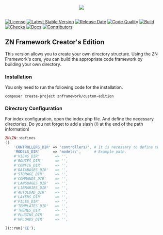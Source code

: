 <p align="center">
	<img src="https://www.znframework.com/Projects/ZNWeb/Resources/Files/logo/gitlogo.png" style="max-width:300px"><br><br>
</p>

[![License](https://img.shields.io/github/license/znframework/znframework?style=flat-square)](//packagist.org/packages/znframework/custom-edition) 
[![Latest Stable Version](https://img.shields.io/github/v/release/znframework/znframework?style=flat-square)](//packagist.org/packages/znframework/custom-edition) 
[![Release Date](https://img.shields.io/github/release-date/znframework/fullpack-edition?style=flat-square)](//packagist.org/packages/znframework/custom-edition) 
[![Code Quality](https://img.shields.io/scrutinizer/quality/g/znframework/znframework?style=flat-square)](//packagist.org/packages/znframework/custom-edition)
[![Build](https://img.shields.io/scrutinizer/build/g/znframework/znframework/develop?style=flat-square)](//packagist.org/packages/znframework/custom-edition) 
[![Checks](https://img.shields.io/github/checks-status/znframework/znframework/develop?style=flat-square)](//packagist.org/packages/znframework/custom-edition) 
[![Docs](https://img.shields.io/readthedocs/znframework?style=flat-square)](//packagist.org/packages/znframework/custom-edition) 
[![Contributors](https://img.shields.io/github/contributors/znframework/custom-edition?style=flat-square)](//packagist.org/packages/znframework/custom-edition) 

<h2>ZN Framework Creator's Edition</h2>
<p>
This version allows you to create your own directory structure. Using the ZN Framework's core, you can build the appropriate code framework by building your own directory.
</p>

<h3>Installation</h3>
<p>
You only need to run the following code for the installation.
</p>

```
composer create-project znframework/custom-edition
```

<h3>Directory Configuration</h3>
<p>
For index configuration, open the index.php file. And define the necessary directories. Do you not forget to add a slash (/) at the end of the path information!
</p>

```php
ZN\ZN::defines
([
    'CONTROLLERS_DIR' => 'controllers/', # It is necessary to define this constant.
    'MODELS_DIR'      => 'models/',      # Example path.
    #'VIEWS_DIR'       => '',
    #'ROUTES_DIR'      => '',
    #'CONFIG_DIR'      => '',
    #'DATABASES_DIR'   => '',
    #'STORAGE_DIR'     => '',
    #'COMMANDS_DIR'    => '',
    #'LANGUAGES_DIR'   => '',
    #'LIBRARIES_DIR'   => '',
    #'AUTOLOAD_DIR'    => '',
    #'LAYERS_DIR'      => '',
    #'FILES_DIR'       => '',
    #'TEMPLATES_DIR'   => '',
    #'THEMES_DIR'      => '',
    #'PLUGINS_DIR'     => '',
    #'UPLOADS_DIR'     => '',

])::run('CE');
```